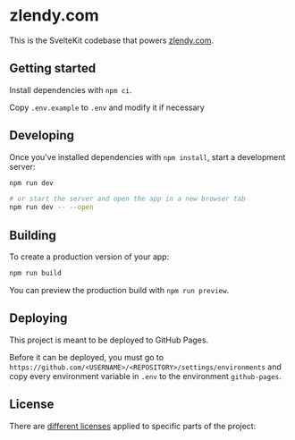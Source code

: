 # zlendy.com

This is the SvelteKit codebase that powers [zlendy.com](https://zlendy.com/).

## Getting started

Install dependencies with `npm ci`.

Copy `.env.example` to `.env` and modify it if necessary

## Developing

Once you've installed dependencies with `npm install`, start a development server:

```bash
npm run dev

# or start the server and open the app in a new browser tab
npm run dev -- --open
```

## Building

To create a production version of your app:

```bash
npm run build
```

You can preview the production build with `npm run preview`.

## Deploying

This project is meant to be deployed to GitHub Pages.

Before it can be deployed, you must go to `https://github.com/<USERNAME>/<REPOSITORY>/settings/environments` and copy every environment variable in `.env` to the environment `github-pages`.

## License

There are [different licenses](LICENSE.md) applied to specific parts of the project:
